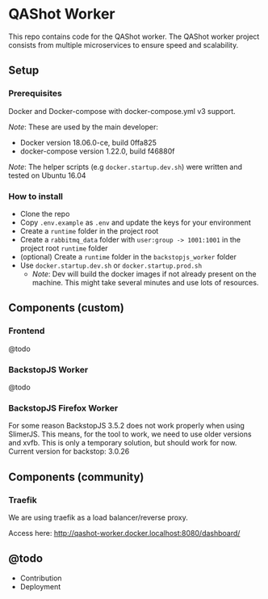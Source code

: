 # QAShot Worker

This repo contains code for the QAShot worker.
The QAShot worker project consists from multiple microservices to ensure speed and scalability.

## Setup
### Prerequisites
Docker and Docker-compose with docker-compose.yml v3 support.

*Note*: These are used by the main developer:

- Docker version 18.06.0-ce, build 0ffa825
- docker-compose version 1.22.0, build f46880f

*Note*: The helper scripts (e.g ```docker.startup.dev.sh```) were written and tested on Ubuntu 16.04

### How to install
- Clone the repo
- Copy ```.env.example``` as ```.env``` and update the keys for your environment
- Create a ```runtime``` folder in the project root
- Create a ```rabbitmq_data``` folder with ```user:group -> 1001:1001``` in the project root ```runtime``` folder
- (optional) Create a ```runtime``` folder in the ```backstopjs_worker``` folder
- Use ```docker.startup.dev.sh``` or ```docker.startup.prod.sh```
    - *Note*: Dev will build the docker images if not already present on the machine. This might take several minutes and use lots of resources.

## Components (custom)
### Frontend
@todo
### BackstopJS Worker
@todo
### BackstopJS Firefox Worker
For some reason BackstopJS 3.5.2 does not work properly when using SlimerJS.
This means, for the tool to work, we need to use older versions and xvfb.
This is only a temporary solution, but should work for now.
Current version for backstop: 3.0.26

## Components (community)
### Traefik
We are using traefik as a load balancer/reverse proxy.

Access here: http://qashot-worker.docker.localhost:8080/dashboard/

## @todo
- Contribution
- Deployment
